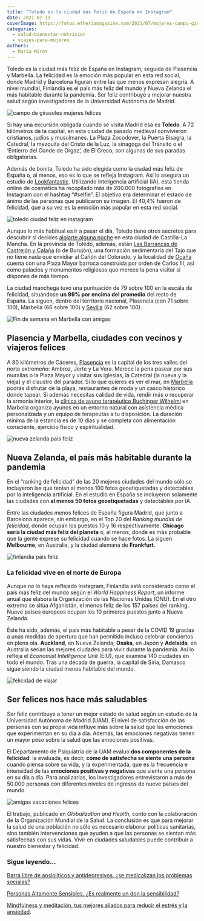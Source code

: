 ```yaml
---
title: "Toledo es la ciudad más feliz de España en Instagram"
date: 2021-07-13
coverImage: https://fotos.etheriamagazine.com/2021/07/mujeres-campo-girasoles.jpg
categories: 
  - salud-bienestar-nutricion
  - viajes-para-mujeres
authors: 
  - Maria Miret
---
```


Toledo es la ciudad más feliz de España en Instagram, seguida de Plasencia y Marbella. La felicidad es la emoción más popular en esta red social, donde Madrid y Barcelona figuran entre las que menos expresan alegría. A nivel mundial, Finlandia es el país más feliz del mundo y Nueva Zelanda el más habitable durante la pandemia. Ser feliz contribuye a mejorar nuestra salud según investigadores de la Universidad Autónoma de Madrid.

![campo de girasoles mujeres felices](https://fotos.etheriamagazine.com/2021/07/mujeres-campo-girasoles.jpg "Los usuarios de Instagram demuestran mayor grado de alegría en algunos destinos. © Antonio Visalli")

Si hay una excursión obligada cuando se visita Madrid esa es **Toledo**. A 72 kilómetros 
de la capital, en esta ciudad de pasado medieval convivieron cristianos, judíos y 
musulmanes. La Plaza Zocodover, la Puerta Bisagra, la Catedral, la mezquita del Cristo 
de la Luz, la sinagoga del Tránsito o el ‘Entierro del Conde de Orgaz’, de El Greco, son 
algunas de sus paradas obligatorias. 

Además de bonita, Toledo ha sido elegida como la ciudad más feliz de España o, al menos, 
eso es lo que se refleja Instagram. Así lo asegura un estudio de [Lookfantastic](https://www.lookfantastic.es/). 
Utilizando inteligencia artificial (IA), esta tienda online de cosmética ha recopilado 
más de 200.000 fotografías en Instagram con el hashtag “#selfie”. El objetivo era 
determinar el estado de ánimo de las personas que publicaron su imagen. El 40,4% fueron 
de felicidad, que a su vez es la emoción más popular en esta red social. 

![toledo ciudad feliz en instagram](https://fotos.etheriamagazine.com/2021/07/toledo-ciudad-feliz.jpg "Toledo es la ciudad que más felicidad genera en Instagram. © Miguel Ángel Sanz")

Aunque lo más habitual es ir a pasar el día, Toledo tiene otros secretos para descubrir 
si decides [alojarte alguna 
noche](https://etheriamagazine.com/2019/08/19/que-hacer-finde-toledo-ruta-nocturna/) en 
esta ciudad de Castilla-La Mancha. En la provincia de Toledo, además, están [Las 
Barrancas de Castrejón y 
Calaña](https://etheriamagazine.com/2020/06/02/11-escapadas-cercanas-a-dos-horas-de-madrid/) 
(o de Burujón), una formación sedimentaria del Tajo que no tiene nada que envidiar al 
Cañón del Colorado, y la localidad de [Ocaña](https://etheriamagazine.com/2020/05/20/15-escapadas-a-menos-de-99-km-de-madrid/) 
cuenta con una Plaza Mayor barroca construida por orden de Carlos III, así como palacios 
y monumentos religiosos que merece la pena visitar si dispones de más tiempo. 

La ciudad manchega tuvo una puntuación de 79 sobre 100 en la escala de felicidad, 
situándose **un 99% por encima del promedio** del resto de España. La siguen, dentro del 
territorio nacional, Plasencia (con 71 sobre 100), Marbella (66 sobre 100) y [Sevilla](https://etheriamagazine.com/2020/09/28/10-mejores-planes-en-sevilla-con-amigas-o-pareja/) 
(62 sobre 100). 

![Fin de semana en Marbella con amigas](https://fotos.etheriamagazine.com/2019/06/marbella-casco-historico.jpg "Macetas en el casco histórico de Marbella.")

## Plasencia y Marbella, ciudades con vecinos y viajeros felices

A 80 kilómetros de Cáceres, [Plasencia](https://etheriamagazine.com/2019/10/02/donde-comer-que-ver-hacer-viaje-norte-de-extremadura/) 
es la capital de los tres valles del norte extremeño: Ambroz, Jerte y La Vera. Merece la 
pena pasear por sus murallas o la Plaza Mayor y visitar sus iglesias, la Catedral (la 
nueva y la vieja) y el claustro del parador. Si lo que quieres es ver el mar, en [Marbella](https://etheriamagazine.com/2019/06/11/guia-practica-para-exprimir-marbella-con-amigas-en-un-fin-de-semana/) 
podrás disfrutar de la playa, restaurantes de moda y un casco histórico donde tapear. Si 
además necesitas calidad de vida, rendir más o recuperar la armonía interior, la [clínica 
de ayuno terapéutico Buchinger 
Wilhelmi](https://etheriamagazine.com/2021/02/17/beneficios-del-ayuno-intermitente-para-la-salud/) 
en Marbella organiza ayunos en un entorno natural con asistencia médica personalizada y 
un equipo de terapeutas a tu disposición. La duración mínima de la estancia es de 10 
días y se completa con alimentación consciente, ejercicio físico y espiritualidad. 

![nueva zelanda pais feliz](https://fotos.etheriamagazine.com/2021/07/felicidad-nueva-zelanda.jpg "Nueva Zelanda, el país más habitable en tiempos de pandemia. © Mike Swigunski")

## Nueva Zelanda, el país más habitable durante la pandemia

En el “ranking de felicidad” de las 20 mejores ciudades del mundo sólo se incluyeron las 
que tenían al menos 100 fotos geoetiquetadas y detectables por la inteligencia 
artificial. En el estudio en España se incluyeron solamente las ciudades con **al menos 
50 fotos geoetiquetadas** y detectables por IA. 

Entre las ciudades menos felices de España figura Madrid, que junto a Barcelona aparece, 
sin embargo, en el Top 20 del _Ranking mundial de felicidad_, donde ocupan los puestos 
10 y 16 respectivamente. **Chicago sería la ciudad más feliz del planeta** o, al menos, 
donde es más probable que la gente exprese su felicidad cuando se hace fotos. La siguen 
**Melbourne**, en Australia, y la ciudad alemana de **Frankfurt**. 

![finlandia pais feliz](https://fotos.etheriamagazine.com/2021/07/finlandia-destino-feliz.jpg "Finlandia suele ocupar el primer puesto en países felices. © Tommaso Fornoni")

### La felicidad vive en el norte de Europa

Aunque no lo haya reflejado Instagram, Finlandia está considerado como el país más feliz 
del mundo según el _World Happiness Report_, un informe anual que elabora la 
Organización de las Naciones Unidas (ONU). En el otro extremo se sitúa Afganistán, el 
menos feliz de los 157 países del ranking. Nueve países europeos ocupan los 10 primeros 
puestos junto a Nueva Zelanda. 

Éste ha sido, además, el país más habitable a pesar de la COVID 19 gracias a unas 
medidas de apertura que han permitido incluso celebrar conciertos en plena ola. 
**Auckland**, en Nueva Zelanda; **Osaka**, en Japón y **Adelaida**, en Australia serían 
las mejores ciudades para vivir durante la pandemia. Así lo refleja el _Economist 
Intelligence Unit_ (EIU), que examina 140 ciudades en todo el mundo. Tras una década de 
guerra, la capital de Siria, Damasco sigue siendo la ciudad menos habitable del mundo. 

![felicidad de viajar](https://fotos.etheriamagazine.com/2021/07/vacaciones-felicidad.jpg "Es importante estar satisfechos con nuestra vida para no padecer enfermedades. © Artem Beliaikin")

## Ser felices nos hace más saludables

Ser feliz contribuye a tener un mejor estado de salud según un estudio de la Universidad 
Autónoma de Madrid (UAM). El nivel de satisfacción de las personas con su propia vida 
influye más sobre la salud que las emociones que experimentan en su día a día. Además, 
las emociones negativas tienen un mayor peso sobre la salud que las emociones positivas. 

El Departamento de Psiquiatría de la UAM evaluó **dos componentes de la felicidad**: la 
evaluada, es decir, **cómo de satisfecha se siente una persona** cuando piensa sobre su 
vida, y la experimentada, que es la frecuencia e intensidad de las **emociones positivas 
y negativas** que siente una persona en su día a día. Para analizarlas, los 
investigadores entrevistaron a más de 50.000 personas con diferentes niveles de ingresos 
de nueve países del mundo. 

![amigas vacaciones felices](https://fotos.etheriamagazine.com/2021/07/viaje-felicidad.jpg "La felicidad tiene dos componentes: autosatisfacción y emociones positivas. © Courtney Cook")

El trabajo, publicado en _Globalization and Health_, contó con la colaboración de la 
Organización Mundial de la Salud. La conclusión es que para mejorar la salud de una 
población no sólo es necesario elaborar políticas sanitarias, sino también 
intervenciones que ayuden a que las personas se sientan más satisfechas con sus vidas. 
Vivir en ciudades saludables puede contribuir a nuestro bienestar y felicidad. 

### Sigue leyendo...

[Barra libre de ansiolíticos y antidepresivos, ¿se medicalizan los problemas 
sociales?](https://etheriamagazine.com/2021/04/14/ansioliticos-y-antidepresivos-no-resuelven-los-problemas/) 

[Personas Altamente Sensibles. ¿Es realmente un don la 
sensibilidad?](https://etheriamagazine.com/2020/11/25/personas-altamente-sensibles-es-realmente-un-don-la-sensibilidad/) 

[Mindfulness y meditación, tus mejores aliados para reducir el estrés y la 
ansiedad](https://etheriamagazine.com/2020/11/18/mindfulness-y-meditacion-para-reducir-estres-ansiedad-y-depresion/).

